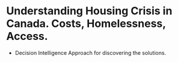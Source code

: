 # Understanding Housing Crisis in Canada. Costs, Homelessness, Access.
* Decision Intelligence Approach for discovering the solutions. 
